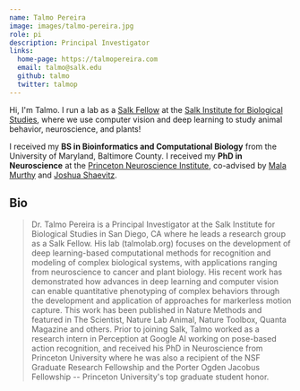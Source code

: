 ```yaml
---
name: Talmo Pereira
image: images/talmo-pereira.jpg
role: pi
description: Principal Investigator
links:
  home-page: https://talmopereira.com
  email: talmo@salk.edu
  github: talmo
  twitter: talmop
---
```


Hi, I'm Talmo. I run a lab as a [Salk Fellow](https://www.salk.edu/news-release/salk-fellows-program-welcomes-talmo-pereira/) at the [Salk Institute for Biological Studies](https://salk.edu), where we use computer vision and deep learning to study animal behavior, neuroscience, and plants!

I received my **BS in Bioinformatics and Computational Biology** from the University of Maryland, Baltimore County. I received my **PhD in Neuroscience** at the [Princeton Neuroscience Institute](https://pni.princeton.edu), co-advised by [Mala Murthy](https://murthylab.princeton.edu) and [Joshua Shaevitz](https://shaevitzlab.princeton.edu).

## Bio

> Dr. Talmo Pereira is a Principal Investigator at the Salk Institute for Biological Studies in San Diego, CA where he leads a research group as a Salk Fellow. His lab (talmolab.org) focuses on the development of deep learning-based computational methods for recognition and modeling of complex biological systems, with applications ranging from neuroscience to cancer and plant biology. His recent work has demonstrated how advances in deep learning and computer vision can enable quantitative phenotyping of complex behaviors through the development and application of approaches for markerless motion capture. This work has been published in Nature Methods and featured in The Scientist, Nature Lab Animal, Nature Toolbox, Quanta Magazine and others. Prior to joining Salk, Talmo worked as a research intern in Perception at Google AI working on pose-based action recognition, and received his PhD in Neuroscience from Princeton University where he was also a recipient of the NSF Graduate Research Fellowship and the Porter Ogden Jacobus Fellowship -- Princeton University's top graduate student honor.

